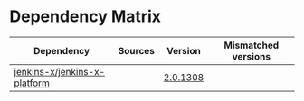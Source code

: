 # Dependency Matrix

Dependency | Sources | Version | Mismatched versions
---------- | ------- | ------- | -------------------
[jenkins-x/jenkins-x-platform](https://github.com/jenkins-x/jenkins-x-platform.git) |  | [2.0.1308](https://github.com/jenkins-x/jenkins-x-platform/releases/tag/v2.0.1308) | 
